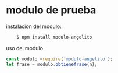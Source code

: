 # modulo de prueba
instalacion del modulo:
```bash
    $ npm install modulo-angelito
```
uso del modulo
```js
const modulo =require(`modulo-angelito`);
let frase = modulo.obtienefrase(n); 
```
